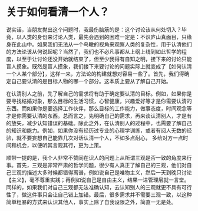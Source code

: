 # 关于如何看清一个人？

说实话，当朋友抛出这个问题时，我最伤脑筋的是：这个讨论该从何处切入？毕竟，以人类的身份来讨论人类，最先会遇到的困难一定是：不识庐山真面目，只缘身在此山中。如果我们无法从一个鸟瞰的视角来观察人类的复杂性，用于认清他们的方法论该从何说起呢？当然了，我们也不必凡事都从上纲上线到如此哲学的程度，以至于让讨论还没开始就结束了，但至少我得有自知之明，接下来的讨论只能盲人摸象。既然是盲人摸象，我们接下来要讨论的问题实际上就变成了【如何认清一个人某个部分】，这样一来，方法论的构建就想对容易一些了。首先，我们得确定自己要认清的是目标人物的哪一个部分。这本质上要从了解自己开始。

在认清别人之前，先了解自己的需求将有助于确定要认清的目标。例如，如果你是要寻找结婚对象，那么目标的生活习惯，心智健康，兴趣爱好等才是你需要认清的东西。而如果你是要选择工作伙伴，那么目标的工作能力，做事态度，时间观念等才是你需要认清的东西。总而言之，先明确自己的需求，再来谈认清别人，才是有的放矢，减少认知错误的基础。除此之外，在认清别人的过程中，也需要了解自己的知识和能力。例如，如果你没有经历过专业的心理学训练，或者有阅人无数的经验，就不要妄想自己能靠几次对话认清一个人，不如多点耐心， 多给对方一点时间和机会，以便听其言观其行，更为上策。

顺带一提的是，我个人非常不赞同在识人的问题上从所谓三观是否一致的角度来行事。首先，三观是非常严肃的哲学问题，很少有人真正了解自己的三观，他们对自己三观的描述大多时候都错得离谱，例如说自己是唯物主义，然后一天到晚只讨论【主义】，毫不尊重实践；再例如说自己是自由主义，结果一进管理层就一言堂。同样的，如果我们对自己三观都无法准确认知，去认知别人的三观就更不具有可行性了，做这件事只会让自己错上加错。最后，很多需求并不需要三观一致，以这种简单粗暴的方式来认识其他人，事实上除了自我设限之外，简直一无是处。


